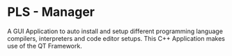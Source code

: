 # PLS - Manager
A GUI Application to auto install and setup different programming language compilers, interpreters and code editor setups.
This C++ Application makes use of the QT Framework.